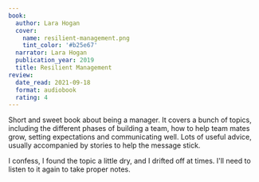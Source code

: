 ```yaml
---
book:
  author: Lara Hogan
  cover:
    name: resilient-management.png
    tint_color: '#b25e67'
  narrator: Lara Hogan
  publication_year: 2019
  title: Resilient Management
review:
  date_read: 2021-09-18
  format: audiobook
  rating: 4
---
```


Short and sweet book about being a manager.
It covers a bunch of topics, including the different phases of building a team, how to help team mates grow, setting expectations and communicating well.
Lots of useful advice, usually accompanied by stories to help the message stick.

I confess, I found the topic a little dry, and I drifted off at times.
I'll need to listen to it again to take proper notes.